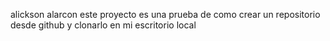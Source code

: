 alickson alarcon
este proyecto es una prueba de como crear un repositorio desde github y clonarlo en mi escritorio local